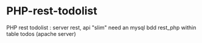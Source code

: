 # PHP-rest-todolist
PHP rest todolist : server rest, api "slim" need an mysql bdd rest_php within table todos (apache server)
